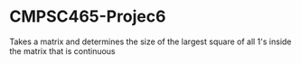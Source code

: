 # CMPSC465-Projec6
Takes a matrix and determines the size of the largest square of all 1's inside the matrix that is continuous
